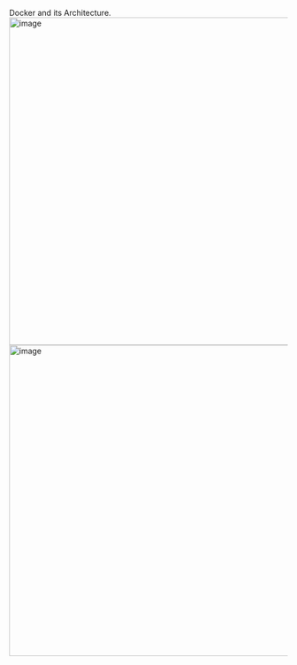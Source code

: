 Docker and its Architecture.
<img width="1242" height="592" alt="image" src="https://github.com/user-attachments/assets/129a4dde-fb5e-434b-87d1-ff0db288f4d4" />
<img width="1169" height="562" alt="image" src="https://github.com/user-attachments/assets/509a3fda-d49c-4961-940b-8c9fa33e9a9a" />

